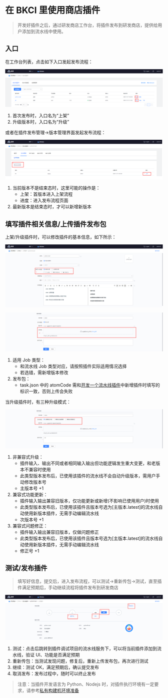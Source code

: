 # 在 BKCI 里使用商店插件

> 开发好插件之后，通过研发商店工作台，将插件发布到研发商店，提供给用户添加到流水线中使用。

## 入口

在工作台列表，点击如下入口发起发布流程：

![](../../../assets/image%20%2821%29.png)

1. 首次发布时，入口名为“上架”
2. 升级版本时，入口名为“升级”

或者在插件发布管理-&gt;版本管理界面发起发布流程：

![](../../../assets/image.png)

1. 当前版本不是结束态时，这里可能的操作是：
   * 上架：首版本进入上架流程
   * 进度：进入发布流程页面
2. 最新版本是结束态时，才可以新增新版本

## 填写插件相关信息/上传插件发布包

上架/升级插件时，可以修改插件的基本信息，如下所示：

![](../../../assets/image%20%2836%29.png)

![](../../../assets/image%20%2828%29.png)

1. 适用 Job 类型：
   * 和流水线 Job 类型对应，请按照插件实际适用情况选择
   * 若选错，需新增版本修改
2. 发布包：
   * task.json 中的 atomCode 需和[开发一个流水线插件](create-plugin/)中新增插件时填写的标识一致，否则上传会失败

当升级插件时，有三种升级模式：

![](../../../assets/image%20%289%29.png)

1. 非兼容式升级：
   * 插件输入、输出不同或者相同输入输出但功能逻辑发生重大变更，和老版本不兼容时使用
   * 此类型版本发布后，已使用该插件的流水线不会自动升级版本，需用户手动修改版本号
   * 主版本号 +1
2. 兼容式功能更新：
   * 插件输入输出兼容旧版本，仅功能更新或新增\(不影响已使用用户\)时使用
   * 此类型版本发布后，已使用该插件且版本号选为\[主版本.latest\]的流水线自动使用新版本插件，无需手动编辑流水线
   * 次版本号 +1
3. 兼容式问题修正：
   * 插件输入输出兼容旧版本，仅做问题修正
   * 此类型版本发布后，已使用该插件且版本号选为\[主版本.latest\]的流水线自动使用新版本插件，无需手动编辑流水线
   * 修正号 +1

## 测试/发布插件

> 填写好信息，提交后，进入发布流程，可以测试-&gt;重新传包-&gt;测试，直至插件满足预期后，手动继续流程将插件发布到研发商店

![](../../../assets/image%20%2829%29.png)

1. 测试：点击后跳转到插件调试项目的流水线服务下，可以将当前插件添加到流水线，验证 UI、功能是否满足预期
2. 重新传包：当测试发现问题，修复后，重新上传发布包，再次进行测试
3. 继续：测试 OK，满足预期后，确认提交发布
4. 取消发布：发布过程中，随时可以终止发布

> 注意：当插件开发语言为 Python、Nodejs 时，对插件执行环境有一定要求，请参考[私有构建机环境准备](../../services/pools/self-hosted-agents/prepara-agent.md)

